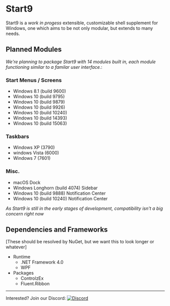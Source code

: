 # Start9
Start9 is a *work in progess* extensible, customizable shell supplement for Windows, one which aims to be not only modular, but extends to many needs.

## Planned Modules
*We're planning to package Start9 with 14 modules built in, each module functioning similar to a familar user interface.*:
### Start Menus / Screens
- Windows 8.1 (build 9600)  
- Windows 10 (build 9795)  
- Windows 10 (build 9879)  
- Windows 10 (build 9926)  
- Windows 10 (build 10240)  
- Windows 10 (build 14393)  
- Windows 10 (build 15063)  

### Taskbars
- Windows XP (3790)  
- windows Vista (6000)  
- Windows 7 (7601)  

### Misc.
- macOS Dock
- Windows Longhorn (build 4074) Sidebar  
- Windows 10 (build 9888) Notification Center  
- Windows 10 (build 10240) Notification Center  

*As Start9 is still in the early stages of development, compatibility isn't a big concern right now*
<!--
## Compatability
*Ranking: Excellent, Good, Satisfactory, Needs Improvement, Broken*
| OS            | Compatability | Notes |
| ------------- |---------------|---|
| Windows 10    | Excellent     ||
| Windows 8.1   | Excellent     ||
| Windows 7     | Untested      ||
| Windows Vista | Untested      ||
| Windows XP    | Untested      ||
| ReactOS       | Broken        | Silently crashes on startup|
-->

## Dependencies and Frameworks
[These should be resolved by NuGet, but we want this to look longer or whatever]
- Runtime
  - .NET Framework 4.0
  - WPF
- Packages
  - ControlzEx
  - Fluent.Ribbon
---
Interested? Join our Discord: [![Discord](https://img.shields.io/discord/321793250602254336.svg?style=flat-square)](https://discord.gg/6cpvxBS)
